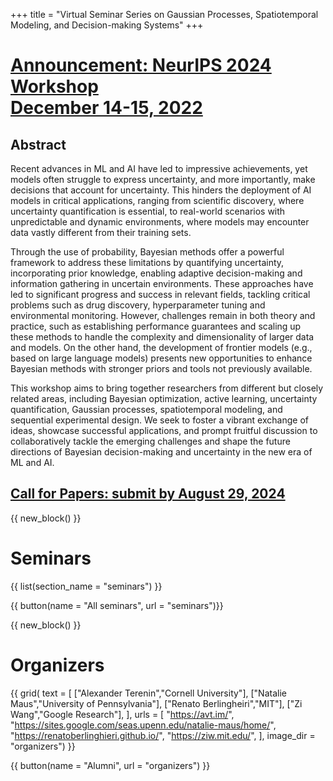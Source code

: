 +++
title = "Virtual Seminar Series on Gaussian Processes, Spatiotemporal Modeling, and Decision-making Systems"
+++


# [Announcement: NeurIPS 2024 Workshop<br><span class="h3">December 14-15, 2022</span>](/neurips-2024/)

## Abstract 

Recent advances in ML and AI have led to impressive achievements, yet models often struggle to express uncertainty, and more importantly, make decisions that account for uncertainty. This hinders the deployment of AI models in critical applications, ranging from scientific discovery, where uncertainty quantification is essential, to real-world scenarios with unpredictable and dynamic environments, where models may encounter data vastly different from their training sets.

Through the use of probability, Bayesian methods offer a powerful framework to address these limitations by quantifying uncertainty, incorporating prior knowledge, enabling adaptive decision-making and information gathering in uncertain environments. These approaches have led to significant progress and success in relevant fields, tackling critical problems such as drug discovery, hyperparameter tuning and environmental monitoring. However, challenges remain in both theory and practice, such as establishing performance guarantees and scaling up these methods to handle the complexity and dimensionality of larger data and models. On the other hand, the development of frontier models (e.g., based on large language models) presents new opportunities to enhance Bayesian methods with stronger priors and tools not previously available.

This workshop aims to bring together researchers from different but closely related areas, including Bayesian optimization, active learning, uncertainty quantification, Gaussian processes, spatiotemporal modeling, and sequential experimental design. We seek to foster a vibrant exchange of ideas, showcase successful applications, and prompt fruitful discussion to collaboratively tackle the emerging challenges and shape the future directions of Bayesian decision-making and uncertainty in the new era of ML and AI.

## [Call for Papers: submit by August 29, 2024](/neurips-2024/)


{{ new_block() }}


# Seminars

{{ list(section_name = "seminars") }}

{{ button(name = "All seminars", url = "seminars")}}


{{ new_block() }}


# Organizers

{{ grid(
    text = [
        ["Alexander Terenin","Cornell University"],
        ["Natalie Maus","University of Pennsylvania"],
        ["Renato Berlingheiri","MIT"],
        ["Zi Wang","Google Research"],
    ],
    urls = [
        "https://avt.im/",
        "https://sites.google.com/seas.upenn.edu/natalie-maus/home/",
        "https://renatoberlinghieri.github.io/",
        "https://ziw.mit.edu/",
    ],
    image_dir = "organizers") }}

{{ button(name = "Alumni", url = "organizers") }}